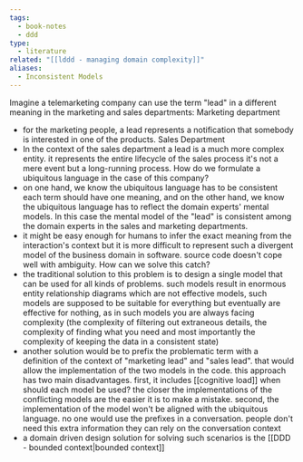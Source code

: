 ```yaml
---
tags:
  - book-notes
  - ddd
type:
  - literature
related: "[[lddd - managing domain complexity]]"
aliases:
  - Inconsistent Models
---
```


Imagine a telemarketing company can use the term "lead" in a different meaning in the marketing and sales departments:
Marketing department 
- for the marketing people, a lead represents a notification that somebody is interested in one of the products. 
Sales Department 
- In the context of the sales department a lead is a much more complex entity. it represents the entire lifecycle of the sales process it's not a mere event but a long-running process.
How do we formulate a ubiquitous language in the case of this company?
- on one hand, we know the ubiquitous language has to be consistent each term should have one meaning, and on the other hand, we know the ubiquitous language has to reflect the domain experts' mental models. In this case the mental model of the "lead" is consistent among the domain experts in the sales and marketing departments. 
- it might be easy enough for humans to infer the exact meaning from the interaction's context but it is more difficult to represent such a divergent model of the business domain in software. source code doesn't cope well with ambiguity.
How can we solve this catch?
- the traditional solution to this problem is to design a single model that can be used for all kinds of problems. such models result in enormous entity relationship diagrams which are not effective models, such models are supposed to be suitable for everything but eventually are effective for nothing, as in such models you are always facing complexity (the complexity of filtering out extraneous details, the complexity of finding what you need and most importantly the complexity of keeping the data in a consistent state)
- another solution would be to prefix the problematic term with a definition of the context of "marketing lead" and "sales lead". that would allow the implementation of the two models in the code. this approach has two main disadvantages. first, it includes [[cognitive load]] when should each model be used? the closer the implementations of the conflicting models are the easier it is to make a mistake. second, the implementation of the model won't be aligned with the ubiquitous language. no one would use the prefixes in a conversation. people don't need this extra information they can rely on the conversation context
- a domain driven design solution for solving such scenarios is the [[DDD - bounded context|bounded context]]